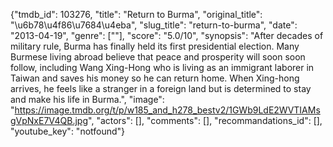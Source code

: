 {"tmdb_id": 103276, "title": "Return to Burma", "original_title": "\u6b78\u4f86\u7684\u4eba", "slug_title": "return-to-burma", "date": "2013-04-19", "genre": [""], "score": "5.0/10", "synopsis": "After decades of military rule, Burma has finally held its first presidential election. Many Burmese living abroad believe that peace and prosperity will soon soon follow, including Wang Xing-Hong who is living as an immigrant laborer in Taiwan and saves his money so he can return home. When Xing-hong arrives, he feels like a stranger in a foreign land but is determined to stay and make his life in Burma.", "image": "https://image.tmdb.org/t/p/w185_and_h278_bestv2/1GWb9LdE2WVTIAMsgVpNxE7V4QB.jpg", "actors": [], "comments": [], "recommandations_id": [], "youtube_key": "notfound"}